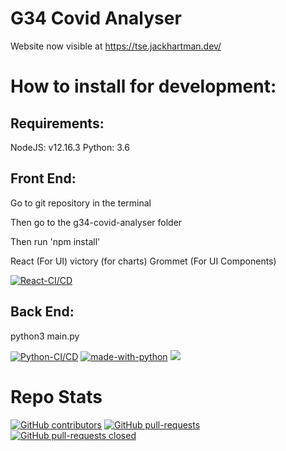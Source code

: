 G34 Covid Analyser
=======

Website now visible at https://tse.jackhartman.dev/

# How to install for development:

## Requirements:
NodeJS: v12.16.3
Python: 3.6

## Front End:
Go to git repository in the terminal

Then go to the g34-covid-analyser folder

Then run 'npm install'

React (For UI)
victory (for charts)
Grommet (For UI Components)

[![React-CI/CD](https://github.com/Jack-Hartman/UoL-TSE-G34/actions/workflows/node.js.yml/badge.svg)](https://github.com/Jack-Hartman/UoL-TSE-G34/actions/workflows/node.js.yml)

## Back End:

python3 main.py


[![Python-CI/CD](https://github.com/Jack-Hartman/UoL-TSE-G34/actions/workflows/python.yml/badge.svg)](https://github.com/Jack-Hartman/UoL-TSE-G34/actions/workflows/python.yml)
[![made-with-python](https://img.shields.io/badge/Made%20with-Python-1f425f.svg)](https://www.python.org/)
[![](https://data.jsdelivr.com/v1/package/npm/chart.js/badge)](https://www.jsdelivr.com/package/npm/chart.js)








# Repo Stats
[![GitHub contributors](https://img.shields.io/github/contributors/Jack-Hartman/UoL-TSE-G34.svg)](https://GitHub.com/Jack-Hartman/UoL-TSE-G34/graphs/contributors/)
[![GitHub pull-requests](https://img.shields.io/github/issues-pr/Jack-Hartman/UoL-TSE-G34.svg)](https://GitHub.com/Jack-Hartman/UoL-TSE-G34/pulls/)
[![GitHub pull-requests closed](https://img.shields.io/github/issues-pr-closed/Jack-Hartman/UoL-TSE-G34.svg)](https://GitHub.com/Jack-Hartman/UoL-TSE-G34/pulls/)



